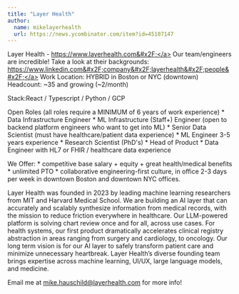 ```yaml
---
title: "Layer Health"
author:
  name: mikelayerhealth
  url: https://news.ycombinator.com/item?id=45107147
---
```

Layer Health - <a href="https:&#x2F;&#x2F;www.layerhealth.com&#x2F;" rel="nofollow">https:&#x2F;&#x2F;www.layerhealth.com&#x2F;</a> Our team&#x2F;engineers are incredible! Take a look at their backgrounds: <a href="https:&#x2F;&#x2F;www.linkedin.com&#x2F;company&#x2F;layerhealth&#x2F;people&#x2F;" rel="nofollow">https:&#x2F;&#x2F;www.linkedin.com&#x2F;company&#x2F;layerhealth&#x2F;people&#x2F;</a>
Work Location: HYBRID in Boston or NYC (downtown) Headcount: ~35 and growing (~2&#x2F;month)

Stack:React &#x2F; Typescript &#x2F; Python &#x2F; GCP

Open Roles (all roles require a MINIMUM of 6 years of work experience) * Data Infrastructure Engineer * ML Infrastructure (Staff+) Engineer (open to backend platform engineers who want to get into ML) * Senior Data Scientist (must have healthcare&#x2F;patient data experience) * ML Engineer 3-5 years experience * Research Scientist (PhD&#x27;s) * Head of Product * Data Engineer with HL7 or FHIR &#x2F; healthcare data experience

We Offer: * competitive base salary + equity + great health&#x2F;medical benefits * unlimited PTO * collaborative engineering-first culture, in office 2-3 days per week in downtown Boston and downtown NYC offices.

Layer Health was founded in 2023 by leading machine learning researchers from MIT and Harvard Medical School. We are building an AI layer that can accurately and scalably synthesize information from medical records, with the mission to reduce friction everywhere in healthcare. Our LLM-powered platform is solving chart review once and for all, across use cases. For health systems, our first product dramatically accelerates clinical registry abstraction in areas ranging from surgery and cardiology, to oncology. Our long term vision is for our AI layer to safely transform patient care and minimize unnecessary heartbreak. Layer Health’s diverse founding team brings expertise across machine learning, UI&#x2F;UX, large language models, and medicine.

Email me at mike.hauschild@layerhealth.com for more info!
<JobApplication />
